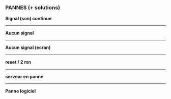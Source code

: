 ### PANNES (+ solutions)

**Signal (son) continue**

---

**Aucun signal**

---

**Aucun signal (ecran)**

---

**reset / 2 mn**

---

**serveur en panne**

---

**Panne logiciel**